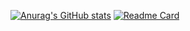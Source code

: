[![Anurag's GitHub stats](https://github-readme-stats.vercel.app/api?username=IcedWatermelonJuice&show_icons=true&theme=ambient_gradient)](https://github.com/anuraghazra/github-readme-stats)
[![Readme Card](https://github-readme-stats.vercel.app/api/pin/?username=IcedWatermelonJuice&repo=FS-SEI&theme=ambient_gradient)](https://github.com/anuraghazra/github-readme-stats&theme=ambient_gradient)

